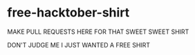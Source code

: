 # free-hacktober-shirt
MAKE PULL REQUESTS HERE FOR THAT SWEET SWEET SHIRT

DON'T JUDGE ME
I JUST WANTED A FREE SHIRT
